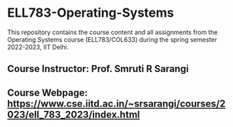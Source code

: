 # ELL783-Operating-Systems
This repository contains the course content and all assignments from the Operating Systems course (ELL783/COL633) during the spring semester 2022-2023, IIT Delhi. 

## Course Instructor: Prof. Smruti R Sarangi

## Course Webpage: https://www.cse.iitd.ac.in/~srsarangi/courses/2023/ell_783_2023/index.html 
